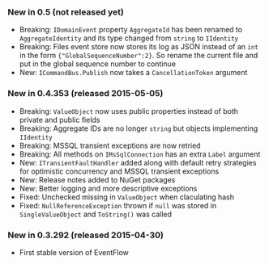 ### New in 0.5 (not released yet)

 * Breaking: `IDomainEvent` property `AggregateId` has been renamed
   to `AggregateIdentity` and its type changed from `string` to
   `IIdentity`
 * Breaking: Files event store now stores its log as JSON instead of
   an `int` in the form `{"GlobalSequenceNumber":2}`. So rename the
   current file and put in the global sequence number to continue  
 * New: `ICommandBus.Publish` now takes a `CancellationToken` argument


### New in 0.4.353 (released 2015-05-05)

* Breaking: `ValueObject` now uses public properties instead of both
  private and public fields
* Breaking: Aggregate IDs are no longer `string` but objects implementing
  `IIdentity`
* Breaking: MSSQL transient exceptions are now retried
* Breaking: All methods on `IMsSqlConnection` has an extra `Label` argument
* New: `ITransientFaultHandler` added along with default retry strategies
  for optimistic concurrency and MSSQL transient exceptions
* New: Release notes added to NuGet packages
* New: Better logging and more descriptive exceptions
* Fixed: Unchecked missing in `ValueObject` when claculating hash
* Fixed: `NullReferenceException` thrown if `null` was stored
  in `SingleValueObject` and `ToString()` was called


### New in 0.3.292 (released 2015-04-30)

* First stable version of EventFlow
